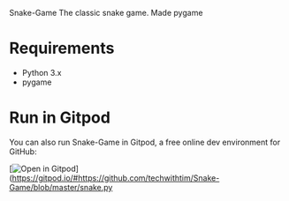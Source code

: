 Snake-Game
The classic snake game. Made pygame

# Requirements
- Python 3.x
- pygame

# Run in Gitpod

You can also run Snake-Game in Gitpod, a free online dev environment for GitHub:

[![Open in Gitpod](https://gitpod.io/button/open-in-gitpod.svg)](https://gitpod.io/#https://github.com/techwithtim/Snake-Game/blob/master/snake.py

